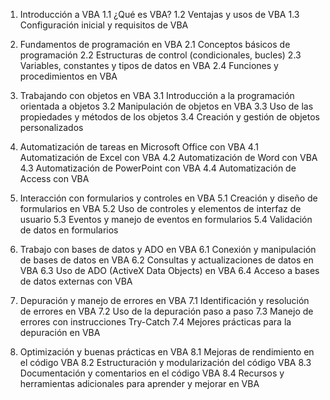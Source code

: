 1. Introducción a VBA
   1.1 ¿Qué es VBA?
   1.2 Ventajas y usos de VBA
   1.3 Configuración inicial y requisitos de VBA

2. Fundamentos de programación en VBA
   2.1 Conceptos básicos de programación
   2.2 Estructuras de control (condicionales, bucles)
   2.3 Variables, constantes y tipos de datos en VBA
   2.4 Funciones y procedimientos en VBA

3. Trabajando con objetos en VBA
   3.1 Introducción a la programación orientada a objetos
   3.2 Manipulación de objetos en VBA
   3.3 Uso de las propiedades y métodos de los objetos
   3.4 Creación y gestión de objetos personalizados

4. Automatización de tareas en Microsoft Office con VBA
   4.1 Automatización de Excel con VBA
   4.2 Automatización de Word con VBA
   4.3 Automatización de PowerPoint con VBA
   4.4 Automatización de Access con VBA

5. Interacción con formularios y controles en VBA
   5.1 Creación y diseño de formularios en VBA
   5.2 Uso de controles y elementos de interfaz de usuario
   5.3 Eventos y manejo de eventos en formularios
   5.4 Validación de datos en formularios

6. Trabajo con bases de datos y ADO en VBA
   6.1 Conexión y manipulación de bases de datos en VBA
   6.2 Consultas y actualizaciones de datos en VBA
   6.3 Uso de ADO (ActiveX Data Objects) en VBA
   6.4 Acceso a bases de datos externas con VBA

7. Depuración y manejo de errores en VBA
   7.1 Identificación y resolución de errores en VBA
   7.2 Uso de la depuración paso a paso
   7.3 Manejo de errores con instrucciones Try-Catch
   7.4 Mejores prácticas para la depuración en VBA

8. Optimización y buenas prácticas en VBA
   8.1 Mejoras de rendimiento en el código VBA
   8.2 Estructuración y modularización del código VBA
   8.3 Documentación y comentarios en el código VBA
   8.4 Recursos y herramientas adicionales para aprender y mejorar en VBA
